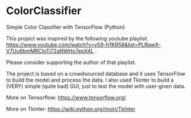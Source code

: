 # ColorClassifier
Simple Color Classifier with TensorFlow (Python)

This project was inspired by the following youtube playlist: https://www.youtube.com/watch?v=y59-frfKR58&list=PLRqwX-V7Uu6bmMRCIoTi72aNWHo7epX4L .

Please consider supporting the author of that playlist.


The project is based on a crowdsourced database and it uses TensorFlow to build the model and process the data. I also used Tkinter to build a (VERY) simple (quite bad) GUI, just to test the model with user-given data.

More on Tensorflow: https://www.tensorflow.org/

More on Tkinter: https://wiki.python.org/moin/TkInter

